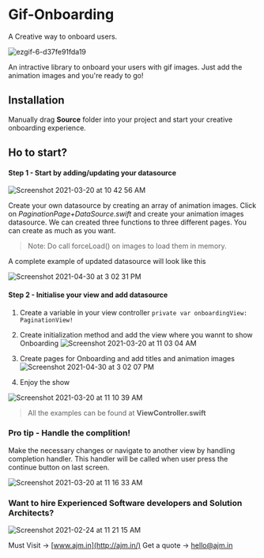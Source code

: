 # Gif-Onboarding
A Creative way to onboard users.

![ezgif-6-d37fe91fda19](https://user-images.githubusercontent.com/79437479/116678361-d78ea280-a9c6-11eb-9aa9-e8eaef7f9d04.gif)


An intractive library to onboard your users with gif images. Just add the animation images and you're ready to go!  

## Installation
Manually drag **Source** folder into your project and start your creative onboarding experience. 
## Ho to start? 


#### Step 1 - Start by adding/updating your datasource

![Screenshot 2021-03-20 at 10 42 56 AM](https://user-images.githubusercontent.com/79437479/111859761-27f6f700-8969-11eb-8054-a1d6eebcc721.png)

Create your own datasource by creating an array of animation images. Click on *PaginationPage+DataSource.swift* and create your animation images datasource. We can created three functions to three different pages. You can create as much as you want. 

> Note: Do call forceLoad() on images to load them in memory.

A complete example of updated datasource will look like this

![Screenshot 2021-04-30 at 3 02 31 PM](https://user-images.githubusercontent.com/79437479/116677892-5cc58780-a9c6-11eb-8b1f-6900956fd3bf.png)



#### Step 2 - Initialise your view and add datasource

1. Create a variable in your view controller 
    `private var onboardingView: PaginationView!`
2. Create initialization method and add the view where you wannt to show Onboarding
    ![Screenshot 2021-03-20 at 11 03 04 AM](https://user-images.githubusercontent.com/79437479/111860198-f895b980-896b-11eb-9b02-6159086e7f79.png)
    
3. Create pages for Onboarding and add titles and animation images
   ![Screenshot 2021-04-30 at 3 02 07 PM](https://user-images.githubusercontent.com/79437479/116677646-13753800-a9c6-11eb-9c52-c470c51a4a46.png)

4. Enjoy the show 

  ![Screenshot 2021-03-20 at 11 10 39 AM](https://user-images.githubusercontent.com/79437479/111860339-ea946880-896c-11eb-8f54-a3878b729311.png)
   

> All the examples can be found at **ViewController.swift**
### Pro tip - Handle the complition!
Make the necessary changes or navigate to another view by handling completion handler. This handler will be called when user press the continue button on last screen. 


![Screenshot 2021-03-20 at 11 16 33 AM](https://user-images.githubusercontent.com/79437479/111860479-cd13ce80-896d-11eb-9e8a-a5dbd9c7b899.png)

### Want to hire Experienced Software developers and Solution Architects? 

![Screenshot 2021-02-24 at 11 21 15 AM](https://user-images.githubusercontent.com/79437479/111860578-84104a00-896e-11eb-82ee-587340a78d2f.png)


Must Visit -> [www.ajm.in](http://ajm.in/) 
Get a quote -> [hello@ajm.in](mailto:hello@ajm.in)







